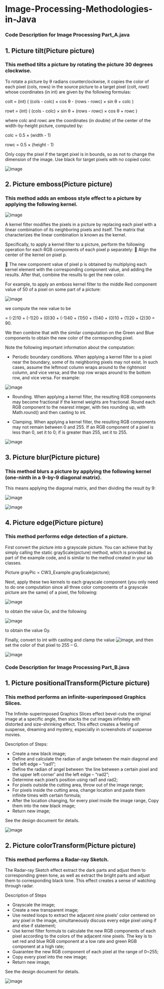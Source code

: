 # Image-Processing-Methodologies-in-Java

### Code Description for Image Processing Part_A.java

## 1. Picture tilt(Picture picture) 

### This method tilts a picture by rotating the picture 30 degrees clockwise.

To rotate a picture by θ radians counterclockwise, it copies the color of each pixel (cols, rows) in the source picture to a target pixel (colt, rowt) whose coordinates (in int) are given by the following formulas:

colt = (int) ( (cols - colc) × cos θ - (rows - rowc) × sin θ + colc ) 

rowt = (int) ( (cols - colc) × sin θ + (rows - rowc) × cos θ + rowc )

where colc and rowc are the coordinates (in double) of the center of the width-by-height picture, computed by:

colc = 0.5 × (width - 1)

rowc = 0.5 × (height - 1)

Only copy the pixel if the target pixel is in bounds, so as not to change the dimension of the image. Use black for target pixels with no copied color.

![image](https://github.com/ANewGitHuber/Image-Processing-Methodologies-in-Java/assets/88078123/3ae1c49a-c05f-4cf7-99a5-8c7d28af1179)

## 2. Picture emboss(Picture picture)

### This method adds an emboss style effect to a picture by applying the following kernel.

![image](https://github.com/ANewGitHuber/Image-Processing-Methodologies-in-Java/assets/88078123/e6bac862-6aff-4864-a3a5-fe6fc7b121a5)

A kernel filter modifies the pixels in a picture by replacing each pixel with a linear combination of its neighboring pixels and itself. The matrix that characterizes the linear combination is known as the kernel.

Specifically, to apply a kernel filter to a picture, perform the following operation for each RGB components of each pixel p separately:
 Align the center of the kernel on pixel p.

 The new component value of pixel p is obtained by multiplying each kernel element with the corresponding component value, and adding the results.
After that, combine the results to get the new color.

For example, to apply an emboss kernel filter to the middle Red component value of 50 of a pixel on some part of a picture:

![image](https://github.com/ANewGitHuber/Image-Processing-Methodologies-in-Java/assets/88078123/c5874da0-88e3-49c7-a1b5-4c82c2ffdef6)

we compute the new value to be

= (-2)10 + (-1)20 + (0)30 + (-1)40 + (1)50 + (1)40 + (0)10 + (1)20 + (2)30 = 90.

We then combine that with the similar computation on the Green and Blue components to obtain the new color of the corresponding pixel.

Note the following important information about the computation:

- Periodic boundary conditions. When applying a kernel filter to a pixel near the boundary, some of its neighboring pixels may not exist. In such cases, assume the leftmost column wraps around to the rightmost column, and vice versa; and the top row wraps around to the bottom row, and vice versa. For example:

![image](https://github.com/ANewGitHuber/Image-Processing-Methodologies-in-Java/assets/88078123/0c69e420-cf3c-496c-aaba-ac02a3f3895b)

- Rounding. When applying a kernel filter, the resulting RGB components may become fractional if the kernel weights are fractional. Round each RGB component to the nearest integer, with ties rounding up, with Math.round() and then casting to int.

- Clamping. When applying a kernel filter, the resulting RGB components may not remain between 0 and 255. If an RGB component of a pixel is less than 0, set it to 0; if is greater than 255, set it to 255.

![image](https://github.com/ANewGitHuber/Image-Processing-Methodologies-in-Java/assets/88078123/4ca6fca4-60e4-4b0e-8737-ad4b57a681c1)

## 3. Picture blur(Picture picture)

### This method blurs a picture by applying the following kernel (one-ninth in a 9-by-9 diagonal matrix).

This means applying the diagonal matrix, and then dividing the result by 9:

![image](https://github.com/ANewGitHuber/Image-Processing-Methodologies-in-Java/assets/88078123/43426ef5-e84f-494d-a909-bd2fe764cb1a)

![image](https://github.com/ANewGitHuber/Image-Processing-Methodologies-in-Java/assets/88078123/b1cbfa55-d27f-40e2-838e-acf95e41193b)

## 4. Picture edge(Picture picture)

### This method performs edge detection of a picture.

First convert the picture into a grayscale picture. You can achieve that by simply calling the static grayScale(picture) method, which is provided as part of the example code, and is similar to the method created in your lab classes.

Picture grayPic = CW3_Example.grayScale(picture);

Next, apply these two kernels to each grayscale component (you only need to do one computation since all three color components of a grayscale picture are the same) of a pixel, the following:

![image](https://github.com/ANewGitHuber/Image-Processing-Methodologies-in-Java/assets/88078123/6df3c82f-c50b-44c8-8a6d-6c1edfae8ec3)

to obtain the value Gx, and the following

![image](https://github.com/ANewGitHuber/Image-Processing-Methodologies-in-Java/assets/88078123/9be292f7-bfd9-4e7f-9e9a-51f2f92f68be)

to obtain the value Gy.

Finally, convert to int with casting and clamp the value ![image](https://github.com/ANewGitHuber/Image-Processing-Methodologies-in-Java/assets/88078123/69ef7996-8618-4ead-844c-293cf7ba08c4), and then set the color of that pixel to 255 – G.

![image](https://github.com/ANewGitHuber/Image-Processing-Methodologies-in-Java/assets/88078123/61acabff-5e05-4310-9f99-f696707ddbdb)


### Code Description for Image Processing Part_B.java

## 1. Picture positionalTransform(Picture picture) 

### This method performs an infinite-superimposed Graphics Slices.

The Infinite-superimposed Graphics Slices effect bevel-cuts the original image at a specific angle, then stacks the cut images infinitely with distorted and size-shrinking effect. This effect creates a feeling of suspense, dreaming and mystery, especially in screenshots of suspense movies.

Description of Steps: 
- Create a new black image;
- Define and calculate the radian of angle between the main diagonal and the left edge – “rad1”;
- Define the radian of angel between ‘the line between a certain pixel and the upper left corner’ and the left edge – “rad2”;
- Determine each pixel’s position using rad1 and rad2;
- For pixels outside the cutting area, throw out of the image range;
- For pixels inside the cutting area, change location and paste them infinite times with certain formula;
- After the location changing, for every pixel inside the image range, Copy them into the new black image;
- Return new image;

See the design document for details.

![image](https://github.com/ANewGitHuber/Image-Processing-Methodologies-in-Java/assets/88078123/033a690a-1fbb-4f04-a541-b9cc41119465)

## 2. Picture colorTransform(Picture picture)

### This method performs a Radar-ray Sketch.

The Radar-ray Sketch effect extract the dark parts and adjust them to corresponding green tone, as well as extract the bright parts and adjust them to corresponding black tone. This effect creates a sense of watching through radar.

Description of Steps
- Grayscale the image;
- Create a new transparent image;
- Use nested loops to extract the adjacent nine pixels’ color centered on any pixel in the image, simultaneously discuss every edge pixel using if and else if statement;
- Use kernel filter formula to calculate the new RGB components of each pixel according to the colors of the adjacent nine pixels. The key is to set red and blue RGB component at a low rate and green RGB component at a high rate;
- Guarantee the new RGB component of each pixel at the range of 0~255;
- Copy every pixel into the new image;
- Return new image;

See the design document for details.

![image](https://github.com/ANewGitHuber/Image-Processing-Methodologies-in-Java/assets/88078123/1502425f-7f07-4683-a301-eb9b90498981)


